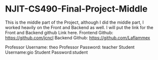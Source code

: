 # NJIT-CS490-Final-Project-Middle
This is the middle part of the Project, although I did the middle part, I worked heavily on the Front and Backend as well. I will put the link for the Front and Backend github Link here. Frontend Github: https://github.com/jcncl Backend Github: https://github.com/Laflammex

Professor Username: theo
Professor Password: teacher
Student Username:gio 
Student Password:student
